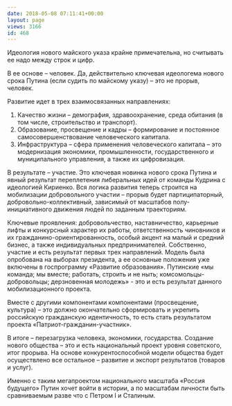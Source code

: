 ```yaml
---
date: 2018-05-08 07:11:41+00:00
layout: page
views: 3166
id: 468
---
```


Идеология нового майского указа крайне примечательна, но считывать ее надо между строк и цифр. 

В ее основе – человек. Да, действительно ключевая идеологема нового срока Путина (если судить по майскому указу) – это не прорыв, человек.

Развитие идет в трех взаимосвязанных направлениях:
1. Качество жизни – демография, здравоохранение, среда обитания (в том числе, строительство и транспорт).
2. Образование, просвещение и кадры – формирование и постоянное самосовершенствование человеческого капитала. 
3. Инфраструктура – сфера применения человеческого капитала – это модернизация экономики, промышленности, государственного и муниципального управления, а также их цифровизация.

В результате – участие. Это ключевая новинка нового срока Путина и явный результат переплетения либеральных идей от команды Кудрина с идеологией Кириенко. Вся логика развития теперь строится на мобилизации добровольного участии – прорыв будет партиципаторный, добровольно-коллективный, зависимый от масштабов полу-инициативного движения людей по заданным траекториям. 

Ключевые проявления: добровольчество, наставничество, карьерные лифты и конкурсный характер их работы, ответственность чиновников и их гражданино-ориентированность, особый акцент на малый и средний бизнес, а также индивидуальных предпринимателей. Собственно, участие и есть результат первых трех направлений. Модель была опробована на выборах президента, а ее основные положения уже включены в госпрограмму «Развитие образования». Путинские «мы команда; мы вместе; работать, строить и не ныть; комсомольцы-добровольцы; дерзновенная молодежь» - это и есть результат данного  мобилизационного проекта. 

Вместе с другими компонентами компонентами (просвещение, культура) – это должно окончательно сформировать и укрепить российскую гражданскую идентичность, то есть стать результатом проекта «Патриот-гражданин-участник».

В итоге – перезагрузка человека, экономики, государства. Создание нового общества – это и есть национальный проект уровня советского, итог прорыва. На основе конкурентоспособной модели общества будет осуществлено все остальное – развитие и экспорт результатов (товаров и услуг). 

Именно с таким мегапроектом национального масштаба «Россия будущего» Путин хочет войти в истории, а по масштабам личности быть сравниваемым разве что  с Петром I и Сталиным.


